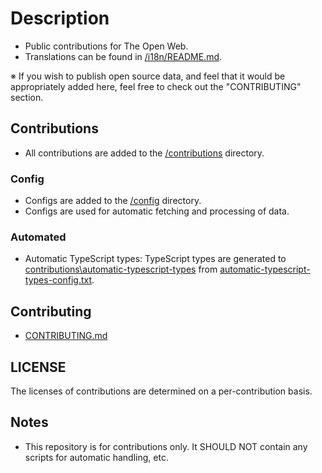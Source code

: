 # Description

- Public contributions for The Open Web.
- Translations can be found in [/i18n/README.md](/i18n/README.md).

※ If you wish to publish open source data, and feel that it would be appropriately added here, feel free to check out the "CONTRIBUTING" section.

## Contributions

- All contributions are added to the [/contributions](/contributions/) directory.

### Config

- Configs are added to the [/config](config) directory.
- Configs are used for automatic fetching and processing of data.

### Automated

- Automatic TypeScript types: TypeScript types are generated to [contributions\automatic-typescript-types](contributions\automatic-typescript-types) from [automatic-typescript-types-config.txt](contributions\configs\automatic-typescript-types-config.txt).

## Contributing

- [CONTRIBUTING.md](CONTRIBUTING.md)

## LICENSE

The licenses of contributions are determined on a per-contribution basis.

## Notes

- This repository is for contributions only. It SHOULD NOT contain any scripts for automatic handling, etc.
